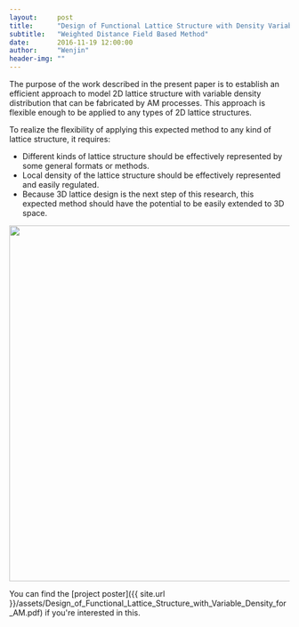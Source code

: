```yaml
---
layout:     post
title:      "Design of Functional Lattice Structure with Density Variable Density Distribution for Additive Manufacturing"
subtitle:   "Weighted Distance Field Based Method"
date:       2016-11-19 12:00:00
author:     "Wenjin"
header-img: ""
---
```


The purpose of the work described in the present paper is to establish an efficient approach to model 2D lattice structure with variable density distribution that can be fabricated by AM processes. This approach is flexible enough to be applied to any types of 2D lattice structures.

To realize the flexibility of applying this expected method to any kind of lattice structure, it requires:

* Different kinds of lattice structure should be effectively represented by some general formats or methods.
* Local density of the lattice structure should be effectively represented and easily regulated.
* Because 3D lattice design is the next step of this research, this expected method should have the potential to be easily extended to 3D space.

<img src="{{ site.url }}/assets/Design_of_Functional_Lattice_Structure_with_Variable_Density_for_AM.PNG" width="640">

You can find the [project poster]({{ site.url }}/assets/Design_of_Functional_Lattice_Structure_with_Variable_Density_for_AM.pdf)  if you're interested in this.